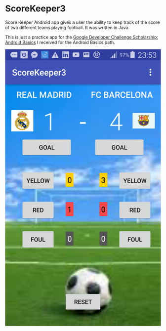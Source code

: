 # ScoreKeeper3
Score Keeper Android app gives a user the ability to keep track of the score of two different teams playing football. It was written in Java.

This is just a practice app for the <a href="https://www.udacity.com/google-scholarships">Google Developer Challenge Scholarship: Android Basics</a> I received for the Android Basics path. 

![alt text](https://raw.githubusercontent.com/AleksandraWozniak/ScoreKeeper3/master/Screenshot_2018-02-19-23-53-49.png)
